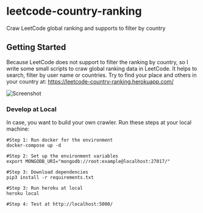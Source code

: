 # leetcode-country-ranking
Craw LeetCode global ranking and supports to filter by country

## Getting Started
Because LeetCode does not support to filter the ranking by country, so I write some small scripts to craw global ranking data in LeetCode. It helps to search, filter by user name or countries.
Try to find your place and others in your country at: https://leetcode-country-ranking.herokuapp.com/

![Screenshot](https://i.ibb.co/RBd6z6x/Screen-Shot-2019-07-14-at-22-29-29.png)

### Develop at Local
In case, you want to build your own crawler. Run these steps at your local machine:
```
#Step 1: Run docker for the environment
docker-compose up -d

#Step 2: Set up the environment variables
export MONGODB_URI="mongodb://root:example@localhost:27017/"

#Step 3: Download dependencies
pip3 install -r requirements.txt

#Step 3: Run heroku at local
heroku local

#Step 4: Test at http://localhost:5000/
```

